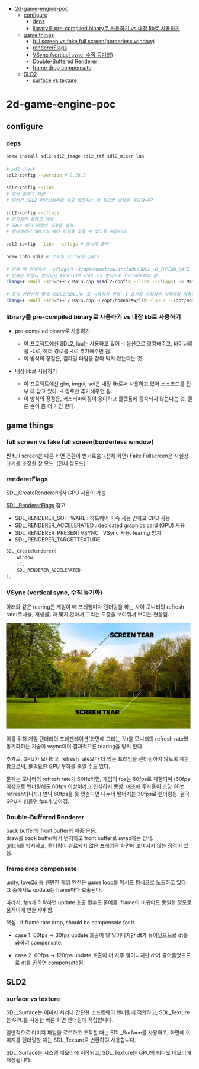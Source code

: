 <!-- toc -->

-   [2d-game-engine-poc](#2d-game-engine-poc)
    -   [configure](#configure)
        -   [deps](#deps)
        -   [library를 pre-compiled binary로 사용하기 vs 내장 lib로 사용하기](#library를-pre-compiled-binary로-사용하기-vs-내장-lib로-사용하기)
    -   [game things](#game-things)
        -   [full screen vs fake full screen(borderless window)](#full-screen-vs-fake-full-screenborderless-window)
        -   [rendererFlags](#rendererflags)
        -   [VSync (vertical sync, 수직 동기화)](#vsync-vertical-sync-수직-동기화)
        -   [Double-Buffered Renderer](#double-buffered-renderer)
        -   [frame drop compensate](#frame-drop-compensate)
    -   [SLD2](#sld2)
        -   [surface vs texture](#surface-vs-texture)

<!-- tocstop -->

# 2d-game-engine-poc

## configure

### deps

```bash
brew install sdl2 sdl2_image sdl2_ttf sdl2_mixer lua

# sd2 check
sdl2-config --version # 2.28.5

sdl2-config --libs
# 링커 플래그 제공
# 링커가 SDL2 라이브러리를 찾고 링크하는 데 필요한 설정을 제공합니다

sdl2-config --cflags
# 컴파일러 플래그 제공
# SDL2 헤더 파일의 경로를 출력.
# 컴파일러가 SDL2의 헤더 파일을 찾을 수 있도록 해줍니다.

sdl2-config --libs --cflags # 동시에 출력

brew info sdl2 # check include path

# 현재 맥 환경에선 --cflags가 -I/opt/homebrew/include/SDL2 -D_THREAD_SAFE 를 출력함.
# 문제는 이렇나 방식이면 #include <SDL.h> 방식으로 include해야 함.
clang++ -Wall -std=c++17 Main.cpp $(sdl2-config --libs --cflags) -o Main

# 코딩 컨벤션에 맞게 <SDL2/SDL.h> 로 사용하기 위해 -I 옵션을 수정하여 아래처럼 적용함.
clang++ -Wall -std=c++17 Main.cpp -L/opt/homebrew/lib -lSDL2 -I/opt/homebrew/include -D_THREAD_SAFE -o Main

```

### library를 pre-compiled binary로 사용하기 vs 내장 lib로 사용하기

-   pre-compiled binary로 사용하기

    -   이 프로젝트에선 SDL2, lua는 사용하고 있어 -l 옵션으로 링킹해주고, 바이너리를 -L로, 헤더 경로를 -I로 추가해주면 됨.
    -   이 방식의 장점은, 컴파일 타임을 잡아 먹지 않는다는 것.

-   내장 lib로 사용하기
    -   이 프로젝트에선 glm, imgui, sol은 내장 lib로써 사용하고 있어 소스코드를 전부 다 담고 있다. -I 경로만 추가해주면 됨.
    -   이 방식의 장점은, 커스터마이징이 용이하고 플랫폼에 종속되지 않는다는 것. 물론 손이 좀 더 가긴 한다.

## game things

### full screen vs fake full screen(borderless window)

찐 full screen은 다른 화면 전환이 번거로움. (전체 화면)
Fake Fullscreen은 사실상 크기를 조정한 창 모드. (전체 창모드)

### rendererFlags

SDL_CreateRenderer에서 GPU 사용이 가능

[SDL_RendererFlags](https://wiki.libsdl.org/SDL2/SDL_RendererFlags) 참고.

-   SDL_RENDERER_SOFTWARE : 하드웨어 가속 사용 안하고 CPU 사용
-   SDL_RENDERER_ACCELERATED : dedicated graphics card (GPU) 사용
-   SDL_RENDERER_PRESENTVSYNC : VSync 사용. tearing 방지
-   SDL_RENDERER_TARGETTEXTURE

```cpp
SDL_CreateRenderer(
    window,
    -1,
    SDL_RENDERER_ACCELERATED
);
```

### VSync (vertical sync, 수직 동기화)

아래와 같은 tearing은 게임이 매 프레임마다 렌더링을 하는 사이 모니터의 refresh rate(주사율, 재생률) 과 맞지 않아서 그리는 도중을 보여줘서 보이는 현상임.

<img src="./imgs/screen_tearing.webp" />

이를 위해 게임 렌더러의 프레젠테이션(화면에 그리는 것)을 모니터의 refresh rate와 동기화하는 기술이 vsync이며 결과적으론 tearing을 방지 한다.

추가로, GPU가 모니터의 refresh rate보다 더 많은 프레임을 렌더링하지 않도록 제한함으로써, 불필요한 GPU 부하를 줄일 수도 있다.

문제는 모니터의 refresh rate가 60Hz라면, 게임의 fps는 60fps로 제한되며 (60fps 이상으로 렌더링해도 60fps 이상이라고 인식하지 못함. 애초에 주사율이 초당 60번 refresh되니까.) 만약 60fps를 못 맞춘다면 나누어 떨어지는 30fps로 렌더링됨. 결국 GPU가 힘들면 fps가 낮아짐.

### Double-Buffered Renderer

back buffer와 front buffer의 이중 운용.  
draw를 back buffer에서 먼저하고 front buffer로 swap하는 방식.  
glitch를 방지하고, 렌더링이 완료되지 않은 프레임은 화면에 보여지지 않는 장점이 있음.

### frame drop compensate

unity, love2d 등 웬만한 게임 엔진은 game loop를 메서드 형식으로 노출하고 있다. 그 중에서도 update는 frame마다 호출된다.

따라서, fps가 하락하면 update 호출 횟수도 줄어듦. frame이 바뀌어도 동일한 정도로 움직이게 만들어야 함.

핵심 : if frame rate drop, should be compensate for it.

-   case 1. 60fps -> 30fps
    update 호출이 덜 일어나지만 dt가 늘어났으므로 dt를 곱하여 compensate.

-   case 2. 60fps -> 120fps
    update 호출이 더 자주 일어나지만 dt가 줄어들었으므로 dt를 곱하면 compensate됨.

## SLD2

### surface vs texture

SDL_Surface는 이미지 처리나 간단한 소프트웨어 렌더링에 적합하고, SDL_Texture는 GPU를 사용한 빠른 화면 렌더링에 적합합니다.

일반적으로 이미지 파일을 로드하고 조작할 때는 SDL_Surface를 사용하고, 화면에 이미지를 렌더링할 때는 SDL_Texture로 변환하여 사용합니다.

SDL_Surface는 시스템 메모리에 저장되고, SDL_Texture는 GPU의 비디오 메모리에 저장됩니다.
